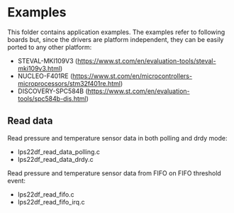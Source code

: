 # Examples

This folder contains application examples.
The examples refer to following boards but, since the drivers are platform independent,
they can be easily ported to any other platform: 

- STEVAL-MKI109V3 (https://www.st.com/en/evaluation-tools/steval-mki109v3.html)
- NUCLEO-F401RE (https://www.st.com/en/microcontrollers-microprocessors/stm32f401re.html)
- DISCOVERY-SPC584B (https://www.st.com/en/evaluation-tools/spc584b-dis.html)

## Read data

Read pressure and temperature sensor data in both polling and drdy mode:

  - lps22df_read_data_polling.c
  - lps22df_read_data_drdy.c

Read pressure and temperature sensor data from FIFO on FIFO threshold event:

  - lps22df_read_fifo.c
  - lps22df_read_fifo_irq.c

